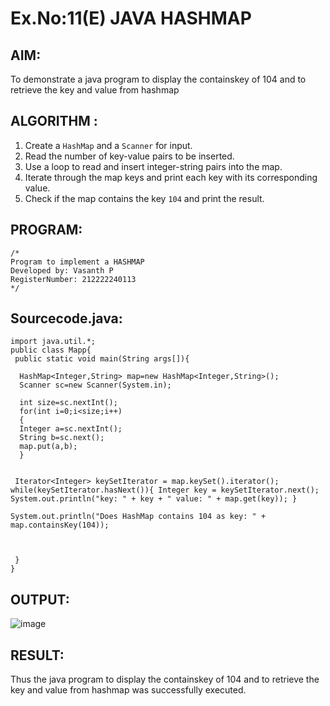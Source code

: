 # Ex.No:11(E)  JAVA HASHMAP

## AIM:
To demonstrate a java program to display the containskey of 104 and to retrieve the key and value from hashmap 
## ALGORITHM :
1. Create a `HashMap` and a `Scanner` for input.
2. Read the number of key-value pairs to be inserted.
3. Use a loop to read and insert integer-string pairs into the map.
4. Iterate through the map keys and print each key with its corresponding value.
5. Check if the map contains the key `104` and print the result.

## PROGRAM:
 ```
/*
Program to implement a HASHMAP
Developed by: Vasanth P
RegisterNumber: 212222240113
*/
```

## Sourcecode.java:
```
import java.util.*;  
public class Mapp{  
 public static void main(String args[]){ 
     
  HashMap<Integer,String> map=new HashMap<Integer,String>(); 
  Scanner sc=new Scanner(System.in);
  
  int size=sc.nextInt();
  for(int i=0;i<size;i++)
  {
  Integer a=sc.nextInt();
  String b=sc.next();
  map.put(a,b);  
  } 
 
  
 Iterator<Integer> keySetIterator = map.keySet().iterator(); while(keySetIterator.hasNext()){ Integer key = keySetIterator.next(); System.out.println("key: " + key + " value: " + map.get(key)); }

System.out.println("Does HashMap contains 104 as key: " + map.containsKey(104));



 }  
}  
```

## OUTPUT:

![image](https://github.com/user-attachments/assets/afa3308f-1b3e-4099-94d4-297bba455c95)


## RESULT:
Thus the java program to display the containskey of 104 and to retrieve the key and value from hashmap was successfully executed.


